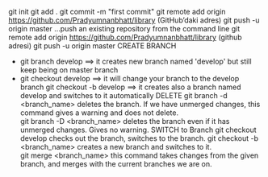git init
git add .
git commit -m "first commit"
git remote add origin https://github.com/Pradyumnanbhatt/library
(GitHub’daki adres)
git push -u origin master
…push an existing repository from the command line
git remote add origin https://github.com/Pradyumnanbhatt/library 
(github adresi)
git push -u origin master 
CREATE BRANCH
-   git branch develop ==> it creates new branch named 'develop' but still 
keep being on master branch
-   git checkout develop ==> it will change your branch to the develop branch
git checkout -b develop ==> it creates also a branch named develop and 
switches to it automatically
DELETE
git branch -d <branch_name> deletes the branch. If we have unmerged changes, 
this command gives a warning and does not delete.  
git branch -D <branch_name> deletes the branch even if it has unmerged changes.
Gives no warning.
SWITCH to Branch
git checkout develop checks out the branch, switches to the branch.
git checkout -b <branch_name> creates a new branch and switches to it.  
git merge <branch_name>  this command takes changes from the given branch, 
and merges with the current branches we are on. 
